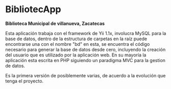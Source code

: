 <h1>BibliotecApp</h1>
<b>Biblioteca Municipal de villanueva, Zacatecas</b><br>
<p>
Esta aplicación trabaja con el framework de Yii 1.1x, involucra MySQL para la base de datos, dentro de la estructura de carpetas en la raíz puede encontrarse una con el nombre "bd" en esta, se encuentra el código necesario para generar la base de datos desde cero, incluyendo la creación del usuario que es utilizado por la aplicación web. En su mayoría la aplicación esta escrita en PHP siguiendo un paradigma MVC para la gestion de datos.
</p>
<p>Es la primera versión de posiblemente varias, de acuerdo a la evolución que tenga el proyecto.</p>
